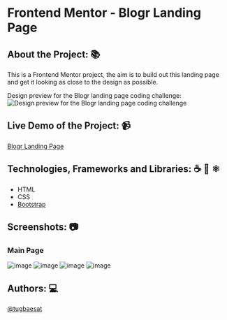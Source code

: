 # Frontend Mentor - Blogr Landing Page

## About the Project: 📚
This is a Frontend Mentor project, the aim is to build out this landing page and get it looking as close to the design as possible.

Design preview for the Blogr landing page coding challenge:
![Design preview for the Blogr landing page coding challenge](./design/desktop-preview.jpg)

## Live Demo of the Project: 📹

[Blogr Landing Page](https://blogr-landing-page-tugbaesat.vercel.app)

## Technologies, Frameworks and Libraries: ☕️ 🐍 ⚛️
- HTML
- CSS
- [Bootstrap](https://getbootstrap.com)


## Screenshots: 📷

### Main Page
![image](https://github.com/tugbaesat/landing-page-challenge/assets/114342008/8d3c4524-e7e6-47dd-a829-57c994ae204d)
![image](https://github.com/tugbaesat/landing-page-challenge/assets/114342008/6b1e6dd2-e314-4037-b909-2b4e933a46c7)
![image](https://github.com/tugbaesat/landing-page-challenge/assets/114342008/379a08e5-cab4-4f0f-848c-f238fc15a1f2)
![image](https://github.com/tugbaesat/landing-page-challenge/assets/114342008/bcd13c54-ba64-429d-b3f7-a08a9c9ce006)


## Authors: 💻
[@tugbaesat](https://github.com/tugbaesat)

